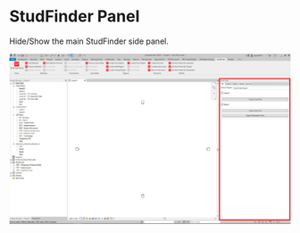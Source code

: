# StudFinder Panel

Hide/Show the main StudFinder side panel.

![StudFinder Side Panel](/assets/integrations/revit/studFinderSidePanel.JPG)